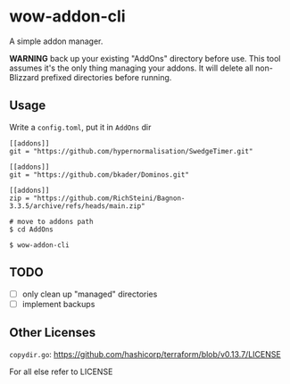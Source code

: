 # wow-addon-cli

A simple addon manager.

**WARNING** back up your existing "AddOns" directory before use. This tool assumes it's the only thing managing your addons. It will delete all non-Blizzard prefixed directories before running.

## Usage

Write a `config.toml`, put it in `AddOns` dir
```
[[addons]]
git = "https://github.com/hypernormalisation/SwedgeTimer.git"

[[addons]]
git = "https://github.com/bkader/Dominos.git"

[[addons]]
zip = "https://github.com/RichSteini/Bagnon-3.3.5/archive/refs/heads/main.zip"
```

```
# move to addons path
$ cd AddOns

$ wow-addon-cli
```

## TODO

- [ ] only clean up "managed" directories
- [ ] implement backups

## Other Licenses

`copydir.go`: https://github.com/hashicorp/terraform/blob/v0.13.7/LICENSE

For all else refer to LICENSE
